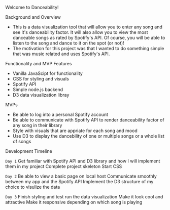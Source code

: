 Welcome to Danceability!

Background and Overview
* This is a data visualization tool that will allow you to enter any song and see it's danceability factor. It will also allow you to view the most danceable songs as rated by Spotify's API. Of course, you will be able to listen to the song and dance to it on the spot (or not)!
* The motivation for this project was that I wanted to do something simple that was music related and uses Spotify's API.

Functionality and MVP Features
* Vanilla JavaScipt for functionality
* CSS for styling and visuals
* Spotify API 
* Simple node.js backend
* D3 data visualization libray

MVPs
* Be able to log into a personal Spotify account
* Be able to communicate with Spotify API to render danceability factor of any song in their library
* Style with visuals that are appriate for each song and mood
* Use D3 to display the dancebility of one or multiple songs or a whole list of songs

Development Timeline

`Day 1`
Get familiar with Spotify API and D3 library and how I will implement them in my project
Complete project skeleton
Start CSS

`Day 2`
Be able to view a basic page on local host
Communicate smoothly between my app and the Spotify API
Implement the D3 structure of my choice to visulize the data

`Day 3`
Finish styling and test run the data visualization
Make it look cool and attractive
Make it responsive depending on which song is playing

